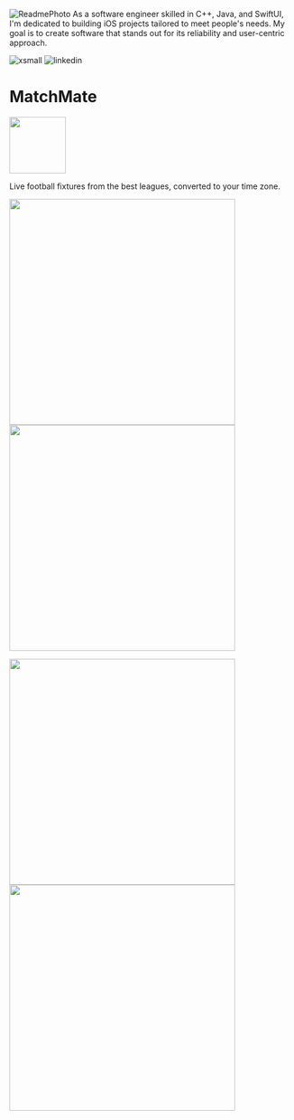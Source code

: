 ![ReadmePhoto](https://github.com/nathangatto/nathangatto/assets/121321077/db14519c-a8f2-445b-a5cb-1d6a6cf42616)
As a software engineer skilled in C++, Java, and SwiftUI, I'm dedicated to building iOS projects tailored to meet people's needs. My goal is to create software that stands out for its reliability and user-centric approach.

![xsmall](https://github.com/nathangatto/nathangatto/assets/121321077/70acc86c-4f78-4e7f-b762-0c542e4f3984)
![linkedin](https://github.com/nathangatto/nathangatto/assets/121321077/b4d11cbc-d1bc-4603-8f23-07895c028055)


<h1>MatchMate</h1>
<img src="https://github.com/nathangatto/nathangatto/assets/121321077/1c9e2823-85c7-4c63-aaa4-7c4d11bda9c4" width="100" />
<p>Live football fixtures from the best leagues, converted to your time zone.</p>
<p float="left">
  <img src="https://github.com/nathangatto/nathangatto/assets/121321077/3c4f44e4-1910-41b4-803a-adae46fd3747" width="400" />
  <img src="https://github.com/nathangatto/nathangatto/assets/121321077/c742e614-1be7-4130-925b-df5ed95e2115" width="400" /> 
</p>

<p float="left">
  <img src="https://github.com/nathangatto/nathangatto/assets/121321077/afa53fe0-b886-4fc6-ad45-f05c07f4c4c3" width="400" />
  <img src="https://github.com/nathangatto/nathangatto/assets/121321077/1a79b642-7abc-4a94-bb19-c3a8b1477b5c" width="400" />
</p>

<!--
**nathangatto/nathangatto** is a ✨ _special_ ✨ repository because its `README.md` (this file) appears on your GitHub profile.

Here are some ideas to get you started:

- 🔭 I’m currently working on ...
- 🌱 I’m currently learning ...
- 👯 I’m looking to collaborate on ...
- 🤔 I’m looking for help with ...
- 💬 Ask me about ...
- 📫 How to reach me: ...
- 😄 Pronouns: ...
- ⚡ Fun fact: ...
-->
